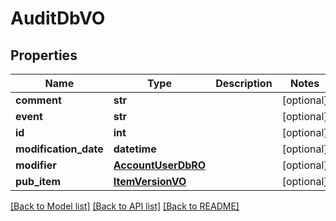 # AuditDbVO

## Properties
Name | Type | Description | Notes
------------ | ------------- | ------------- | -------------
**comment** | **str** |  | [optional] 
**event** | **str** |  | [optional] 
**id** | **int** |  | [optional] 
**modification_date** | **datetime** |  | [optional] 
**modifier** | [**AccountUserDbRO**](AccountUserDbRO.md) |  | [optional] 
**pub_item** | [**ItemVersionVO**](ItemVersionVO.md) |  | [optional] 

[[Back to Model list]](../README.md#documentation-for-models) [[Back to API list]](../README.md#documentation-for-api-endpoints) [[Back to README]](../README.md)


